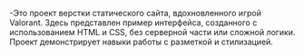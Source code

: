 -Это проект верстки статического сайта, вдохновленного игрой Valorant. 
Здесь представлен пример интерфейса, созданного с использованием HTML и CSS, без серверной части или сложной логики. 
Проект демонстрирует навыки работы с разметкой и стилизацией.
